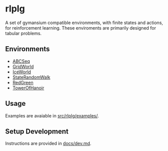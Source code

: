 # rlplg

A set of gymansium compatible environments, with finite states and actions, for reinforcement learning.
These enviroments are primarily designed for tabular problems.

## Environments

  - [ABCSeq](docs/envs/abcseq.md)
  - [GridWorld](docs/envs/gridworld.md)
  - [IceWorld](docs/envs/iceworld.md)    
  - [StateRandomWalk](docs/envs/staterandomwalk.md)
  - [RedGreen](docs/envs/redgreen.md)
  - [TowerOfHanoir](docs/envs/towerofhanoi.md)

## Usage

Examples are avaiable in [src/rlplg/examples/](src/rlplg/examples/).

## Setup Development

Instructions are provided in [docs/dev.md](docs/dev.md).
